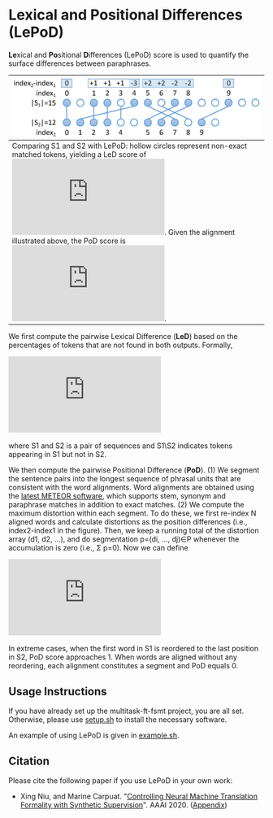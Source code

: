 # Lexical and Positional Differences (LePoD)
**Le**xical and **Po**sitional **D**ifferences (LePoD) score is used to quantify the surface differences between paraphrases.

| <img src="lepod.png" alt="A LePoD example" width="500"> |
|-|
| Comparing S1 and S2 with LePoD: hollow circles represent non-exact matched tokens, yielding a LeD score of ![LeD](https://latex.codecogs.com/svg.latex?%5Cinline%20%5Csmall%20%28%5Cfrac%7B7%7D%7B15%7D&plus;%5Cfrac%7B4%7D%7B12%7D%29%5Ctimes%5Cfrac%7B1%7D%7B2%7D%3D0.4). Given the alignment illustrated above, the PoD score is ![PoD](https://latex.codecogs.com/svg.latex?%5Cinline%20%5Csmall%20%5Cfrac%7B0&plus;3&plus;2&plus;0%7D%7B10%7D%3D0.5). |

We first compute the pairwise Lexical Difference (**LeD**) based on the percentages of tokens that are not found in both outputs. Formally,

![LeD](https://latex.codecogs.com/svg.latex?%5Csmall%20%5Ctextsc%7BLeD%7D%20%3D%20%5Cfrac%7B1%7D%7B2%7D%5Cleft%28%5Cfrac%7B%7CS_1%20%5Cbackslash%20S_2%7C%7D%7B%7CS_1%7C%7D&plus;%5Cfrac%7B%7CS_2%20%5Cbackslash%20S_1%7C%7D%7B%7CS_2%7C%7D%5Cright%29%2C)

where S1 and S2 is a pair of sequences and S1\S2 indicates tokens appearing in S1 but not in S2.

We then compute the pairwise Positional Difference (**PoD**). (1) We segment the sentence pairs into the longest sequence of phrasal units that are consistent with the word alignments. Word alignments are obtained using the [latest METEOR software](http://www.cs.cmu.edu/~alavie/METEOR/), which supports stem, synonym and paraphrase matches in addition to exact matches. (2) We compute the maximum distortion within each segment. To do these, we first re-index N aligned words and calculate distortions as the position differences (i.e., index2-index1 in the figure). Then, we keep a running total of the distortion array (d1, d2, ...), and do segmentation p=(di, ..., dj)∈P whenever the accumulation is zero (i.e., Σ p=0). Now we can define

![PoD](https://latex.codecogs.com/svg.latex?%5Csmall%20%5Ctextsc%7BPoD%7D%20%3D%20%5Cfrac%7B1%7D%7BN%7D%5Csum_%7Bp%5Cin%20P%7D%5Cmax%28%5Coperatorname%7Babs%7D%28p%29%29.)

In extreme cases, when the first word in S1 is reordered to the last position in S2, PoD score approaches 1. When words are aligned without any reordering, each alignment constitutes a segment and PoD equals 0.

## Usage Instructions
If you have already set up the multitask-ft-fsmt project, you are all set. Otherwise, please use [setup.sh](setup.sh) to install the necessary software.

An example of using LePoD is given in [example.sh](example.sh).

## Citation
Please cite the following paper if you use LePoD in your own work:
- Xing Niu, and Marine Carpuat. "[Controlling Neural Machine Translation Formality with Synthetic Supervision](http://xingniu.org/pub/syntheticfsmt_aaai20.pdf)". AAAI 2020. ([Appendix](http://xingniu.org/pub/syntheticfsmt_aaai20_appendix.pdf))
